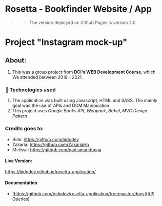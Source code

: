 # Rosetta - Bookfinder Website / App
> > The version deployed on Github Pages is version 2.0

# Project "Instagram mock-up"

## About: 
1. This was a group project from **DCI's WEB Development Course**, which We attended between 2019 - 2021. 

### 🚀 Technologies used
1. The application was built using Javascript, HTML and SASS. The mainly goal was the use of APIs and DOM Manipulation.
2. This project uses *Google Books API*, *Webpack*, *Babel*, *MVC Design Pattern* 

### Credits goes to:
- Bido: https://github.com/bidodev
- Zakaria: https://github.com/ZakariaHn
- Melissa: https://github.com/nadiamariduena

#### Live Version: 
https://bidodev.github.io/rosetta-application/

#### Documentation
* [https://github.com/bidodev/rosetta-application/tree/master/docs](API Queries)
